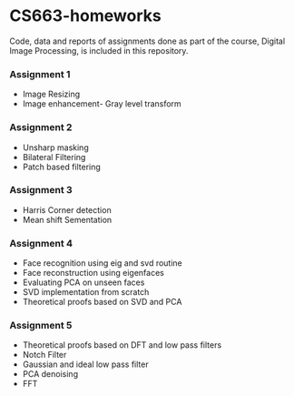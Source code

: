 # CS663-homeworks
Code, data and reports of assignments done as part of the course, Digital Image Processing, is included in this repository.

### Assignment 1 

- Image Resizing
- Image enhancement- Gray level transform 

### Assignment 2 

- Unsharp masking
- Bilateral Filtering
- Patch based filtering

### Assignment 3

- Harris Corner detection
- Mean shift Sementation 

### Assignment 4

- Face recognition using eig and svd routine
- Face reconstruction using eigenfaces
- Evaluating PCA on unseen faces
- SVD implementation from scratch
- Theoretical proofs based on SVD and PCA

### Assignment 5

- Theoretical proofs based on DFT and low pass filters
- Notch Filter
- Gaussian and ideal low pass filter
- PCA denoising
- FFT
